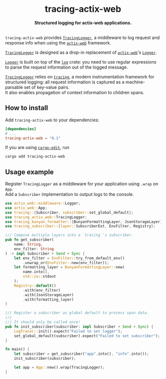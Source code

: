 <h1 align="center">tracing-actix-web</h1>
<div align="center">
 <strong>
   Structured logging for actix-web applications.
 </strong>
</div>

<br/>

`tracing-actix-web` provides [`TracingLogger`], a middleware to log request and response info when using the [`actix-web`] framework.

[`TracingLogger`] is designed as a drop-in replacement of [`actix-web`]'s [`Logger`].

[`Logger`] is built on top of the [`log`] crate: you need to use regular expressions to parse the request information out of the logged message.

[`TracingLogger`] relies on [`tracing`], a modern instrumentation framework for structured logging: all request information is captured as a machine-parsable set of key-value pairs.  
It also enables propagation of context information to children spans.

## How to install

Add `tracing-actix-web` to your dependencies:
```toml
[dependencies]
# ...
tracing-actix-web = "0.1"
```
If you are using [`cargo-edit`](https://github.com/killercup/cargo-edit), run
```bash
cargo add tracing-actix-web
```

## Usage example

Register `TracingLogger` as a middleware for your application using `.wrap` on `App`.  
Add a `Subscriber` implementation to output logs to the console.

```rust
use actix_web::middleware::Logger;
use actix_web::App;
use tracing::{Subscriber, subscriber::set_global_default};
use tracing_actix_web::TracingLogger;
use tracing_bunyan_formatter::{BunyanFormattingLayer, JsonStorageLayer};
use tracing_subscriber::{layer::SubscriberExt, EnvFilter, Registry};

/// Compose multiple layers into a `tracing`'s subscriber.
pub fn get_subscriber(
    name: String,
    env_filter: String
) -> impl Subscriber + Send + Sync {
    let env_filter = EnvFilter::try_from_default_env()
        .unwrap_or(EnvFilter::new(env_filter));
    let formatting_layer = BunyanFormattingLayer::new(
        name.into(),
        std::io::stdout
    );
    Registry::default()
        .with(env_filter)
        .with(JsonStorageLayer)
        .with(formatting_layer)
}

/// Register a subscriber as global default to process span data.
///
/// It should only be called once!
pub fn init_subscriber(subscriber: impl Subscriber + Send + Sync) {
    LogTracer::init().expect("Failed to set logger");
    set_global_default(subscriber).expect("Failed to set subscriber");
}

fn main() {
    let subscriber = get_subscriber("app".into(), "info".into());
    init_subscriber(subscriber);

    let app = App::new().wrap(TracingLogger);
}
```

[`TracingLogger`]: https://docs.rs/tracing-actix-web/0.1.0/tracing-actix-web/#struct.TracingLogger.html
[`actix-web`]: https://docs.rs/actix-web
[`Logger`]: https://docs.rs/actix-web/2.0.0/actix_web/middleware/struct.Logger.html
[`log`]: https://docs.rs/log
[`tracing`]: https://docs.rs/tracing
